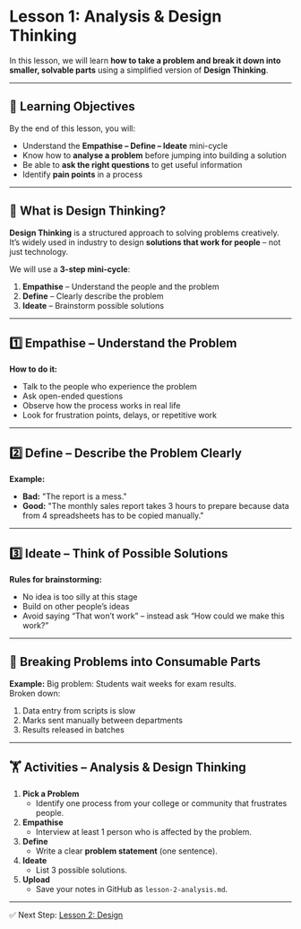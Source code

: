 # Lesson 1: Analysis & Design Thinking

In this lesson, we will learn **how to take a problem and break it down into smaller, solvable parts** using a simplified version of **Design Thinking**.

---

## 🎯 Learning Objectives
By the end of this lesson, you will:
- Understand the **Empathise – Define – Ideate** mini-cycle
- Know how to **analyse a problem** before jumping into building a solution
- Be able to **ask the right questions** to get useful information
- Identify **pain points** in a process

---

## 🧠 What is Design Thinking?

**Design Thinking** is a structured approach to solving problems creatively.  
It’s widely used in industry to design **solutions that work for people** – not just technology.

We will use a **3-step mini-cycle**:
1. **Empathise** – Understand the people and the problem
2. **Define** – Clearly describe the problem
3. **Ideate** – Brainstorm possible solutions

---

## 1️⃣ Empathise – Understand the Problem
**How to do it:**
- Talk to the people who experience the problem
- Ask open-ended questions
- Observe how the process works in real life
- Look for frustration points, delays, or repetitive work

---

## 2️⃣ Define – Describe the Problem Clearly
**Example:**
- **Bad:** "The report is a mess."
- **Good:** "The monthly sales report takes 3 hours to prepare because data from 4 spreadsheets has to be copied manually."

---

## 3️⃣ Ideate – Think of Possible Solutions
**Rules for brainstorming:**
- No idea is too silly at this stage
- Build on other people’s ideas
- Avoid saying “That won’t work” – instead ask “How could we make this work?”

---

## 🧩 Breaking Problems into Consumable Parts
**Example:**
Big problem: Students wait weeks for exam results.  
Broken down:
1. Data entry from scripts is slow  
2. Marks sent manually between departments  
3. Results released in batches

---

## 🏋️ Activities – Analysis & Design Thinking

1. **Pick a Problem**
   - Identify one process from your college or community that frustrates people.
2. **Empathise**
   - Interview at least 1 person who is affected by the problem.
3. **Define**
   - Write a clear **problem statement** (one sentence).
4. **Ideate**
   - List 3 possible solutions.
5. **Upload**
   - Save your notes in GitHub as `lesson-2-analysis.md`.

---

✅ Next Step: [Lesson 2: Design](03-Design.md)
